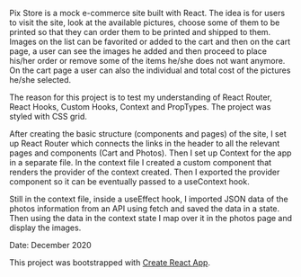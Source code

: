 Pix Store is a mock e-commerce site built with React. The idea is for users to visit the site, look at the available pictures, choose some of them to be printed so that they can order them to be printed and shipped to them. Images on the list can be favorited or added to the cart and then on the cart page, a user can see the images he added and then proceed to place his/her order or remove some of the items he/she does not want anymore. On the cart page a user can also the individual and total cost of the pictures he/she selected.

The reason for this project is to test my understanding of React Router, React Hooks, Custom Hooks, Context and PropTypes. The project was styled with CSS grid.

After creating the basic structure (components and pages) of the site, I set up React Router which connects the links in the header to all the relevant pages and components (Cart and Photos). Then I set up Context for the app in a separate file. In the context file I created a custom component that renders the provider of the context created. Then I exported the provider component so it can be eventually passed to a useContext hook. 

Still in the context file, inside a useEffect hook, I imported JSON data of the photos information from an API using fetch and saved the data in a state. Then using the data in the context state I map over it in the photos page and display the images.

Date: December 2020

This project was bootstrapped with [Create React App](https://github.com/facebook/create-react-app).
